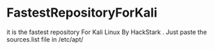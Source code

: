 # FastestRepositoryForKali
it is the fastest repository For Kali Linux By HackStark .
Just paste the sources.list file in /etc/apt/
